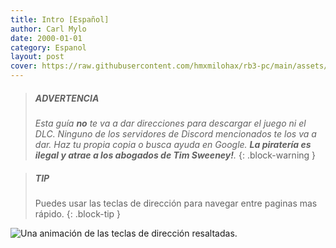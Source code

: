 ```yaml
---
title: Intro [Español]
author: Carl Mylo
date: 2000-01-01
category: Espanol
layout: post
cover: https://raw.githubusercontent.com/hmxmilohax/rb3-pc/main/assets/images/banners/rb3dx.png
---
```


> ##### ADVERTENCIA
>
> _Esta guía **no** te va a dar direcciones para descargar el juego ni el DLC. Ninguno de los servidores de Discord mencionados te los va a dar. Haz tu propia copia o busca ayuda en Google. **La piratería es ilegal y atrae a los abogados de Tim Sweeney!**._
{: .block-warning  }

> ##### TIP
>
> Puedes usar las teclas de dirección para navegar entre paginas mas rápido.
{: .block-tip }

![Una animación de las teclas de dirección resaltadas.](https://raw.githubusercontent.com/hmxmilohax/rb3-pc/main/assets/images/xtra/arrows.gif "Teclas de dirección")